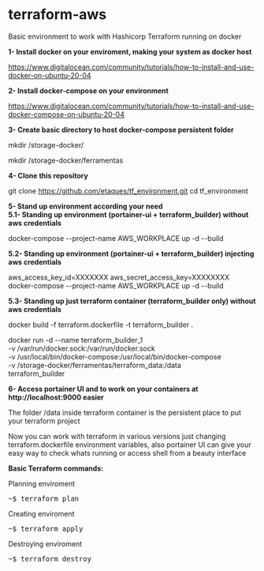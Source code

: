 # terraform-aws

Basic environment to work with Hashicorp Terraform running on docker


<b>1- Install docker on your enviroment, making your system as docker host</b>

https://www.digitalocean.com/community/tutorials/how-to-install-and-use-docker-on-ubuntu-20-04

<b>2- Install docker-compose on your environment</b>

https://www.digitalocean.com/community/tutorials/how-to-install-and-use-docker-compose-on-ubuntu-20-04

<b>3- Create basic directory to host docker-compose persistent folder</b>

mkdir /storage-docker/

mkdir /storage-docker/ferramentas

<b>4- Clone this repository</b>

git clone https://github.com/etaques/tf_environment.git
cd tf_environment

<b>5- Stand up environment according your need</b></br>
<b>5.1- Standing up environment (portainer-ui + terraform_builder) without aws credentials</b>

docker-compose --project-name AWS_WORKPLACE up -d --build

<b>5.2- Standing up environment (portainer-ui + terraform_builder) injecting aws credentials</b>

aws_access_key_id=XXXXXXX aws_secret_access_key=XXXXXXXX docker-compose --project-name AWS_WORKPLACE up -d --build

<b>5.3- Standing up just terraform container (terraform_builder only) without aws credentials</b>

docker build -f terraform.dockerfile -t terraform_builder .

docker run -d --name terraform_builder_1 \
-v /var/run/docker.sock:/var/run/docker.sock \
-v /usr/local/bin/docker-compose:/usr/local/bin/docker-compose \
-v /storage-docker/ferramentas/terraform_data:/data \
terraform_builder

<b>6- Access portainer UI and to work on your containers at http://localhost:9000 easier</b>

The folder /data inside terraform container is the persistent place to put your terraform project

Now you can work with terraform in various versions just changing terraform.dockerfile environment variables, 
also portainer UI can give your easy way to check whats running or access shell from a beauty interface


<b>Basic Terraform commands:</b>

Planning enviroment

<pre>~$ terraform plan</pre>

Creating enviroment

<pre>~$ terraform apply</pre>

Destroying enviroment

<pre>~$ terraform destroy</pre>

